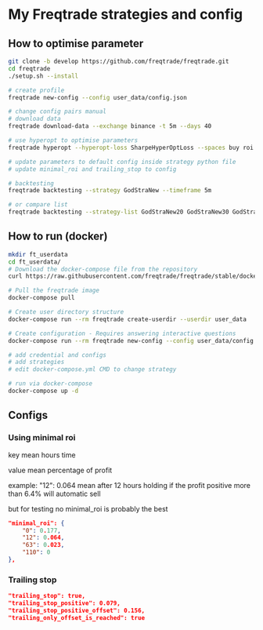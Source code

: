 # My Freqtrade strategies and config

## How to optimise parameter

```bash
git clone -b develop https://github.com/freqtrade/freqtrade.git
cd freqtrade
./setup.sh --install

# create profile
freqtrade new-config --config user_data/config.json

# change config pairs manual
# download data
freqtrade download-data --exchange binance -t 5m --days 40

# use hyperopt to optimise parameters
freqtrade hyperopt --hyperopt-loss SharpeHyperOptLoss --spaces buy roi trailing sell --strategy GodStraNew

# update parameters to default config inside strategy python file
# update minimal_roi and trailing_stop to config

# backtesting
freqtrade backtesting --strategy GodStraNew --timeframe 5m

# or compare list
freqtrade backtesting --strategy-list GodStraNew20 GodStraNew30 GodStraNew40 --timeframe 5m
```

## How to run (docker)

```sh
mkdir ft_userdata
cd ft_userdata/
# Download the docker-compose file from the repository
curl https://raw.githubusercontent.com/freqtrade/freqtrade/stable/docker-compose.yml -o docker-compose.yml

# Pull the freqtrade image
docker-compose pull

# Create user directory structure
docker-compose run --rm freqtrade create-userdir --userdir user_data

# Create configuration - Requires answering interactive questions
docker-compose run --rm freqtrade new-config --config user_data/config.json

# add credential and configs
# add strategies
# edit docker-compose.yml CMD to change strategy

# run via docker-compose
docker-compose up -d
```

## Configs

### Using minimal roi

key mean hours time

value mean percentage of profit

example: "12": 0.064 mean after 12 hours holding if the profit positive more than 6.4% will automatic sell

but for testing no minimal_roi is probably the best

```json
"minimal_roi": {
    "0": 0.177,
    "12": 0.064,
    "63": 0.023,
    "110": 0
},
```

### Trailing stop

```json
"trailing_stop": true,
"trailing_stop_positive": 0.079,
"trailing_stop_positive_offset": 0.156,
"trailing_only_offset_is_reached": true
```
